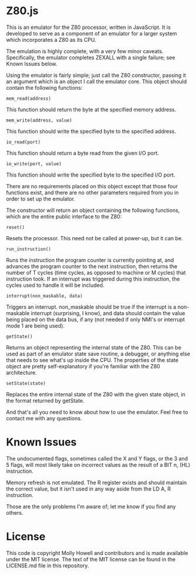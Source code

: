 Z80.js
======
This is an emulator for the Z80 processor, written in JavaScript. It is developed to serve as a component of an emulator for a larger system which incorporates a Z80 as its CPU.

The emulation is highly complete, with a very few minor caveats. Specifically, the emulator completes ZEXALL with a single failure; see Known Issues below.

Using the emulator is fairly simple; just call the Z80 constructor, passing it an argument which is an object I call the emulator core. This object should contain the following functions:

    mem_read(address)

This function should return the byte at the specified memory address.

    mem_write(address, value)

This function should write the specified byte to the specified address.

    io_read(port)

This function should return a byte read from the given I/O port.

    io_write(port, value)

This function should write the specified byte to the specified I/O port.

There are no requirements placed on this object except that those four functions exist, and there are no other parameters required from you in order to set up the emulator.

The constructor will return an object containing the following functions, which are the entire public interface to the Z80:

    reset()

Resets the processor. This need not be called at power-up, but it can be.

    run_instruction()

Runs the instruction the program counter is currently pointing at, and advances the program counter to the next instruction, then returns the number of T cycles (time cycles, as opposed to machine or M cycles) that instruction took. If an interrupt was triggered during this instruction, the cycles used to handle it will be included.

    interrupt(non_maskable, data)

Triggers an interrupt. non_maskable should be true if the interrupt is a non-maskable interrupt (surprising, I know), and data should contain the value being placed on the data bus, if any (not needed if only NMI's or interrupt mode 1 are being used).

    getState()

Returns an object representing the internal state of the Z80. This can be used as part of an emulator state save routine, a debugger, or anything else that needs to see what's up inside the CPU. The properties of the state object are pretty self-explanatory if you're familiar with the Z80 architecture.

    setState(state)

Replaces the entire internal state of the Z80 with the given state object, in the format returned by getState.

And that's all you need to know about how to use the emulator. Feel free to contact me with any questions.

Known Issues
============
The undocumented flags, sometimes called the X and Y flags, or the 3 and 5 flags, will most likely take on incorrect values as the result of a BIT n, (HL) instruction.

Memory refresh is not emulated. The R register exists and should maintain the correct value, but it isn't used in any way aside from the LD A, R instruction.

Those are the only problems I'm aware of; let me know if you find any others.

License
=======
This code is copyright Molly Howell and contributors and is made available under the MIT license. The text of the MIT license can be found in the LICENSE.md file in this repository.
